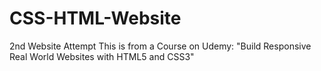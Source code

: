 # CSS-HTML-Website
2nd Website Attempt
This is from a Course on Udemy: "Build Responsive Real World Websites with HTML5 and CSS3"
